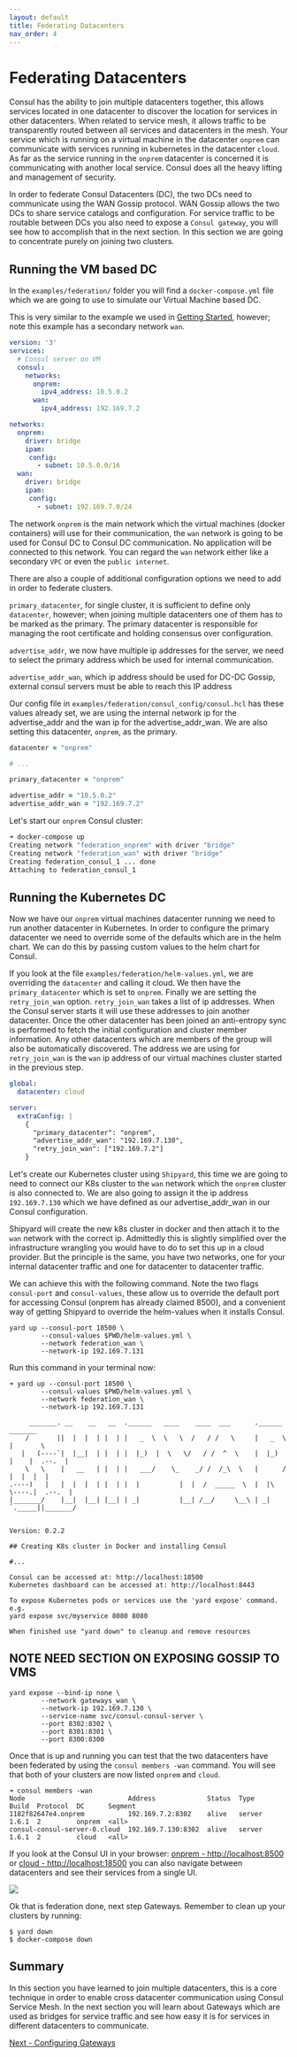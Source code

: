 ```yaml
---
layout: default
title: Federating Datacenters
nav_order: 4
---
```


# Federating Datacenters

Consul has the ability to join multiple datacenters together, this allows services located in one datacenter to discover the location for services in other datacenters. When related to service mesh, it allows traffic to be transparently routed between all services and datacenters in the mesh. Your service which is running on a virtual machine in the datacenter `onprem` can communicate with services running in kubernetes in the datacenter `cloud`. As far as the service running in the `onprem` datacenter is concerned it is communicating with another local service. Consul does all the heavy lifting and management of security.

In order to federate Consul Datacenters (DC), the two DCs need to communicate using the WAN Gossip protocol. WAN Gossip allows the two DCs to share service catalogs and configuration. For service traffic to be routable between DCs you also need to expose a `Consul gateway`, you will see how to accomplish that in the next section. In this section we are going to concentrate purely on joining two clusters.

## Running the VM based DC

In the `examples/federation/` folder you will find a `docker-compose.yml` file which we are going to use to simulate our Virtual Machine based DC.

This is very similar to the example we used in [Getting Started](getting_started.html), however; note this example has a secondary network `wan`.

```yaml
version: '3'
services:
  # Consul server on VM
  consul:
    networks:
      onprem:
        ipv4_address: 10.5.0.2
      wan:
        ipv4_address: 192.169.7.2

networks:
  onprem:
    driver: bridge
    ipam:
     config:
       - subnet: 10.5.0.0/16
  wan:
    driver: bridge
    ipam:
     config:
       - subnet: 192.169.7.0/24
```

The network `onprem` is the main network which the virtual machines (docker containers) will use for their communication, the `wan` network is going to be used for Consul DC to Consul DC communication. No application will be connected to this network. You can regard the `wan` network either like a secondary `VPC` or even the `public internet`.

There are also a couple of additional configuration options we need to add in order to federate clusters.

`primary_datacenter`, for single cluster, it is sufficient to define only `datacenter`, however; when joining multiple datacenters one of them has to be marked as the primary. The primary datacenter is responsible for managing the root certificate and holding consensus over configuration.

`advertise_addr`, we now have multiple ip addresses for the server, we need to select the primary address which be used for internal communication.

`advertise_addr_wan`, which ip address should be used for DC-DC Gossip, external consul servers must be able to reach this IP address


Our config file in `examples/federation/consul_config/consul.hcl` has these values already set, we are using the internal network ip for the advertise_addr and the wan ip for the advertise_addr_wan. We are also setting this datacenter, `onprem`, as the primary.

```ruby
datacenter = "onprem"

# ...

primary_datacenter = "onprem"

advertise_addr = "10.5.0.2"
advertise_addr_wan = "192.169.7.2"
```

Let's start our `onprem` Consul cluster:

```bash
➜ docker-compose up
Creating network "federation_onprem" with driver "bridge"
Creating network "federation_wan" with driver "bridge"
Creating federation_consul_1 ... done
Attaching to federation_consul_1
```

## Running the Kubernetes DC

Now we have our `onprem` virtual machines datacenter running we need to run another datacenter in Kubernetes. In order to configure the primary datacenter we need to override some of the defaults which are in the helm chart. We can do this by passing custom values to the helm chart for Consul.

If you look at the file `examples/federation/helm-values.yml`, we are overriding the `datacenter` and calling it cloud. We then have the `primary_datacenter` which is set to `onprem`. Finally we are setting the `retry_join_wan` option. `retry_join_wan` takes a list of ip addresses. When the Consul server starts it will use these addresses to join another datacenter. Once the other datacenter has been joined an anti-entropy sync is performed to fetch the initial configuration and cluster member information. Any other datacenters which are members of the group will also be automatically discovered. The address we are using for `retry_join_wan` is the `wan` ip address of our virtual machines cluster started in the previous step.

```yaml
global:
  datacenter: cloud

server:
  extraConfig: |
    {
      "primary_datacenter": "onprem", 
      "advertise_addr_wan": "192.169.7.130", 
      "retry_join_wan": ["192.169.7.2"]
    }
```

Let's create our Kubernetes cluster using `Shipyard`, this time we are going to need to connect our K8s cluster to the `wan` network which the `onprem` cluster is also connected to. We are also going to assign it the ip address `192.169.7.130` which we have defined as our advertise_addr_wan in our Consul configuration.

Shipyard will create the new k8s cluster in docker and then attach it to the `wan` network with the correct ip. Admittedly this is slightly simplified over the infrastructure wrangling you would have to do to set this up in a cloud provider. But the principle is the same, you have two networks, one for your internal datacenter traffic and one for datacenter to datacenter traffic.

We can achieve this with the following command. Note the two flags `consul-port` and `consul-values`, these allow us to override the default port for accessing Consul (onprem has already claimed 8500), and a convenient way of getting Shipyard to override the helm-values when it installs Consul.

```
yard up --consul-port 18500 \
        --consul-values $PWD/helm-values.yml \
        --network federation_wan \
        --network-ip 192.169.7.131
```

Run this command in your terminal now:

```
➜ yard up --consul-port 18500 \
        --consul-values $PWD/helm-values.yml \
        --network federation_wan \
        --network-ip 192.169.7.131

     _______. __    __   __  .______   ____    ____  ___      .______       _______  
    /       ||  |  |  | |  | |   _  \  \   \  /   / /   \     |   _  \     |       \ 
   |   (----`|  |__|  | |  | |  |_)  |  \   \/   / /  ^  \    |  |_)  |    |  .--.  |
    \   \    |   __   | |  | |   ___/    \_    _/ /  /_\  \   |      /     |  |  |  |
.----)   |   |  |  |  | |  | |  |          |  |  /  _____  \  |  |\  \----.|  .--.  |
|_______/    |__|  |__| |__| | _|          |__| /__/     \__\ | _| `._____||_______/ 


Version: 0.2.2

## Creating K8s cluster in Docker and installing Consul

#...

Consul can be accessed at: http://localhost:18500
Kubernetes dashboard can be accessed at: http://localhost:8443

To expose Kubernetes pods or services use the 'yard expose' command. e.g.
yard expose svc/myservice 8080 8080

When finished use "yard down" to cleanup and remove resources
```

## NOTE NEED SECTION ON EXPOSING GOSSIP TO VMS

```
yard expose --bind-ip none \
        --network gateways_wan \
        --network-ip 192.169.7.130 \
        --service-name svc/consul-consul-server \
        --port 8302:8302 \
        --port 8301:8301 \
        --port 8300:8300
```

Once that is up and running you can test that the two datacenters have been federated by using the `consul members -wan` command. You will see that both of your clusters are now listed `onprem` and `cloud`.

```
➜ consul members -wan
Node                          Address             Status  Type    Build  Protocol  DC      Segment
1182f82647e4.onprem           192.169.7.2:8302    alive   server  1.6.1  2         onprem  <all>
consul-consul-server-0.cloud  192.169.7.130:8302  alive   server  1.6.1  2         cloud   <all>
```

If you look at the Consul UI in your browser: [onprem - http://localhost:8500](http://localhost:8500) or [cloud - http://localhost:18500](http://localhost:18500) you can also navigate between datacenters and see their services from a single UI.

![](images/federation/consul_ui_multi.png)

Ok that is federation done, next step Gateways. Remember to clean up your clusters by running:

```
$ yard down
$ docker-compose down
```

## Summary
In this section you have learned to join multiple datacenters, this is a core technique in order to enable cross datacenter communication using Consul Service Mesh. In the next section you will learn about Gateways which are used as bridges for service traffic and see how easy it is for services in different datacenters to communicate.

[Next - Configuring Gateways](gateways.hcl)
